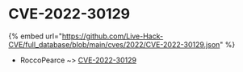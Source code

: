 # CVE-2022-30129
{% embed url="https://github.com/Live-Hack-CVE/full_database/blob/main/cves/2022/CVE-2022-30129.json" %}

* RoccoPearce ~> [CVE-2022-30129](https://www.alice-snow.ru/2022/database/cve-2022-30129/cve-2022-30129-roccopearce)